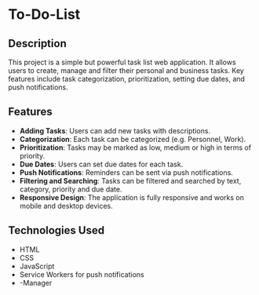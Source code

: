 # To-Do-List

## Description
This project is a simple but powerful task list web application. It allows users to create, manage and filter their personal and business tasks. Key features include task categorization, prioritization, setting due dates, and push notifications.

## Features
- **Adding Tasks**: Users can add new tasks with descriptions.
- **Categorization**: Each task can be categorized (e.g. Personnel, Work).
- **Prioritization**: Tasks may be marked as low, medium or high in terms of priority.
- **Due Dates**: Users can set due dates for each task.
- **Push Notifications**: Reminders can be sent via push notifications.
- **Filtering and Searching**: Tasks can be filtered and searched by text, category, priority and due date.
- **Responsive Design**: The application is fully responsive and works on mobile and desktop devices.

## Technologies Used
- HTML
- CSS
- JavaScript
- Service Workers for push notifications
- -Manager
